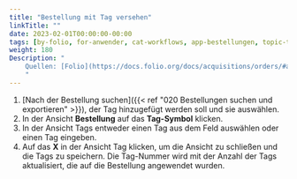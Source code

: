 ```yaml
---
title: "Bestellung mit Tag versehen"
linkTitle: ""
date: 2023-02-01T00:00:00-00:00
tags: [by-folio, for-anwender, cat-workflows, app-bestellungen, topic-tags]
weight: 180
Description: "
    Quellen: [Folio](https://docs.folio.org/docs/acquisitions/orders/#adding-a-tag-to-an-order) <!-- & [GBV](https://info.gebev.de/display/FOLIOGBVEXTERN/Folio:+Bestellung+mit+Tag+versehen) -->
    "
---
```


1.  [Nach der Bestellung suchen]({{< ref "020 Bestellungen suchen und exportieren" >}}), der Tag hinzugefügt werden soll und sie auswählen.
2.  In der Ansicht **Bestellung** auf das **Tag-Symbol** klicken.
3.  In der Ansicht Tags entweder einen Tag aus dem Feld auswählen oder einen Tag eingeben.
4.  Auf das **X** in der Ansicht Tag klicken, um die Ansicht zu schließen und die Tags zu speichern. Die Tag-Nummer wird mit der Anzahl der Tags aktualisiert, die auf die Bestellung angewendet wurden.
